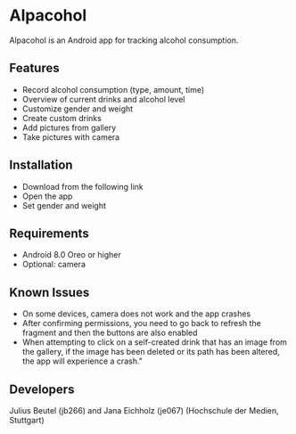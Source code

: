 # Alpacohol

Alpacohol is an Android app for tracking alcohol consumption.

## Features
- Record alcohol consumption (type, amount, time)
- Overview of current drinks and alcohol level
- Customize gender and weight
- Create custom drinks
- Add pictures from gallery
- Take pictures with camera

## Installation
- Download from the following link
- Open the app
- Set gender and weight

## Requirements
- Android 8.0 Oreo or higher
- Optional: camera

## Known Issues
- On some devices, camera does not work and the app crashes
- After confirming permissions, you need to go back to refresh the fragment and then the buttons are also enabled
- When attempting to click on a self-created drink that has an image from the gallery, if the image has been deleted or its path has been altered, the app will experience a crash."
## Developers
Julius Beutel (jb266) and Jana Eichholz (je067) (Hochschule der Medien, Stuttgart)

